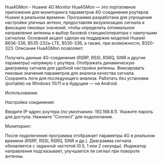 Hua4GMon - Huawei 4G Monitor
Hua4GMon — это портативное приложение для мониторинга параметров 4G-соединения роутеров Huawei в реальном времени. Программа разработана для упрощения настройки уличных антенн, предоставляя визуализацию сигнала и фиксацию пиковых значений, чтобы определить оптимальное направление антенны и выбор базовой станции/оператора с наилучшим сигналом. Основной акцент сделан на поддержке моделей Huawei B636-336, B535-232a-LTE, B530-336, а также, при возможности, B320-323.
Описание
Hua4GMon позволяет:

Получать данные 4G-соединения (RSRP, RSSI, RSRQ, SINR и другие параметры) напрямую с роутера.
Отображать динамическую диаграмму сигнала для удобной настройки антенны.
Фиксировать пиковые значения параметров для анализа качества сигнала.
Сохранять логи для последующего анализа.
Работать без установки (portable) на Windows 10/11 и в будущем — на Android.


Использование

Настройка соединения:

Введите IP-адрес роутера (по умолчанию: 192.168.8.1).
Укажите пароль для доступа.
Нажмите "Connect" для подключения.


Мониторинг:

После подключения программа отображает параметры 4G в реальном времени (RSRP, RSSI, RSRQ, SINR и др.).
Диаграмма сигнала обновляется с заданной частотой (0.5, 1 или 2 секунды).
Индикатор направления подсказывает, улучшается ли сигнал при повороте антенны.

